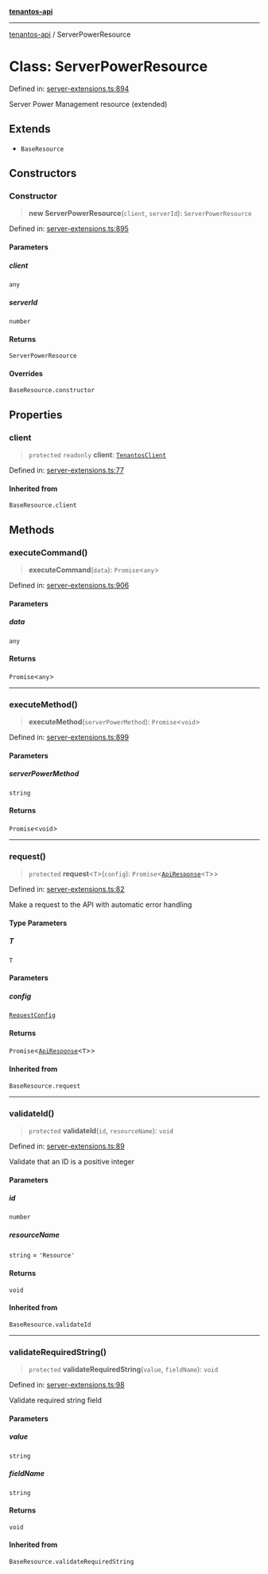 [**tenantos-api**](../README.md)

***

[tenantos-api](../globals.md) / ServerPowerResource

# Class: ServerPowerResource

Defined in: [server-extensions.ts:894](https://github.com/shadmanZero/tenantos-api/blob/5456fdea44f46a63455944d4982f5327cbeb3156/src/server-extensions.ts#L894)

Server Power Management resource (extended)

## Extends

- `BaseResource`

## Constructors

### Constructor

> **new ServerPowerResource**(`client`, `serverId`): `ServerPowerResource`

Defined in: [server-extensions.ts:895](https://github.com/shadmanZero/tenantos-api/blob/5456fdea44f46a63455944d4982f5327cbeb3156/src/server-extensions.ts#L895)

#### Parameters

##### client

`any`

##### serverId

`number`

#### Returns

`ServerPowerResource`

#### Overrides

`BaseResource.constructor`

## Properties

### client

> `protected` `readonly` **client**: [`TenantosClient`](TenantosClient.md)

Defined in: [server-extensions.ts:77](https://github.com/shadmanZero/tenantos-api/blob/5456fdea44f46a63455944d4982f5327cbeb3156/src/server-extensions.ts#L77)

#### Inherited from

`BaseResource.client`

## Methods

### executeCommand()

> **executeCommand**(`data`): `Promise`\<`any`\>

Defined in: [server-extensions.ts:906](https://github.com/shadmanZero/tenantos-api/blob/5456fdea44f46a63455944d4982f5327cbeb3156/src/server-extensions.ts#L906)

#### Parameters

##### data

`any`

#### Returns

`Promise`\<`any`\>

***

### executeMethod()

> **executeMethod**(`serverPowerMethod`): `Promise`\<`void`\>

Defined in: [server-extensions.ts:899](https://github.com/shadmanZero/tenantos-api/blob/5456fdea44f46a63455944d4982f5327cbeb3156/src/server-extensions.ts#L899)

#### Parameters

##### serverPowerMethod

`string`

#### Returns

`Promise`\<`void`\>

***

### request()

> `protected` **request**\<`T`\>(`config`): `Promise`\<[`ApiResponse`](../interfaces/ApiResponse.md)\<`T`\>\>

Defined in: [server-extensions.ts:82](https://github.com/shadmanZero/tenantos-api/blob/5456fdea44f46a63455944d4982f5327cbeb3156/src/server-extensions.ts#L82)

Make a request to the API with automatic error handling

#### Type Parameters

##### T

`T`

#### Parameters

##### config

[`RequestConfig`](../interfaces/RequestConfig.md)

#### Returns

`Promise`\<[`ApiResponse`](../interfaces/ApiResponse.md)\<`T`\>\>

#### Inherited from

`BaseResource.request`

***

### validateId()

> `protected` **validateId**(`id`, `resourceName`): `void`

Defined in: [server-extensions.ts:89](https://github.com/shadmanZero/tenantos-api/blob/5456fdea44f46a63455944d4982f5327cbeb3156/src/server-extensions.ts#L89)

Validate that an ID is a positive integer

#### Parameters

##### id

`number`

##### resourceName

`string` = `'Resource'`

#### Returns

`void`

#### Inherited from

`BaseResource.validateId`

***

### validateRequiredString()

> `protected` **validateRequiredString**(`value`, `fieldName`): `void`

Defined in: [server-extensions.ts:98](https://github.com/shadmanZero/tenantos-api/blob/5456fdea44f46a63455944d4982f5327cbeb3156/src/server-extensions.ts#L98)

Validate required string field

#### Parameters

##### value

`string`

##### fieldName

`string`

#### Returns

`void`

#### Inherited from

`BaseResource.validateRequiredString`
